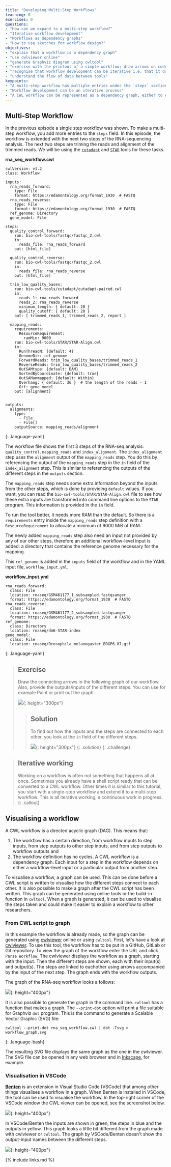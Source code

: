 ```yaml
---
title: "Developing Multi-Step Workflows"
teaching: 0
exercises: 0
questions:
- "How can we expand to a multi-step workflow?"
- "Iterative workflow development"
- "Workflows as dependency graphs"
- "How to use sketches for workflow design?"
objectives:
- "explain that a workflow is a dependency graph"
- "use cwlviewer online"
- "generate Graphviz diagram using cwltool"
- "exercise with the printout of a simple workflow; draw arrows on code; hand draw a graph on another sheet of paper"
- "recognise that workflow development can be iterative i.e. that it doesn't have to happen all at once"
- "understand the flow of data between tools"
keypoints:
- "A multi-step workflow has multiple entries under the `steps` section"
- "Workflow development can be an iterative process"
- "A CWL workflow can be represented as a dependency graph, either to explain your workflow or as a planning tool"
---
```


## Multi-Step Workflow
In the previous episode a single step workflow was shown. To make a multi-step workflow, you add more entries to the `steps` field.
In this episode, the workflow is extended with the next two steps of the RNA-sequencing analysis.
The next two steps are triming the reads and alignment of the trimmed reads.
We will be using the [`cutadapt`](https://bio.tools/cutadapt)  and [`STAR`](https://bio.tools/star) tools for these tasks.

__rna_seq_workflow.cwl__
~~~
cwlVersion: v1.2
class: Workflow

inputs:
  rna_reads_forward:
    type: File
    format: https://edamontology.org/format_1930  # FASTQ
  rna_reads_reverse:
    type: File
    format: https://edamontology.org/format_1930  # FASTQ
  ref_genome: Directory
  gene_model: File

steps:
  quality_control_forward:
    run: bio-cwl-tools/fastqc/fastqc_2.cwl
    in:
      reads_file: rna_reads_forward
    out: [html_file]

  quality_control_reverse:
    run: bio-cwl-tools/fastqc/fastqc_2.cwl
    in:
      reads_file: rna_reads_reverse
    out: [html_file]

  trim_low_quality_bases:
    run: bio-cwl-tools/cutadapt/cutadapt-paired.cwl
    in:
      reads_1: rna_reads_forward
      reads_2: rna_reads_reverse
      minimum_length: { default: 20 }
      quality_cutoff: { default: 20 }
    out: [ trimmed_reads_1, trimmed_reads_2, report ]

  mapping_reads:
    requirements:
      ResourceRequirement:
        ramMin: 9000
    run: bio-cwl-tools/STAR/STAR-Align.cwl
    in:
      RunThreadN: {default: 4}
      GenomeDir: ref_genome
      ForwardReads: trim_low_quality_bases/trimmed_reads_1
      ReverseReads: trim_low_quality_bases/trimmed_reads_2
      OutSAMtype: {default: BAM}
      SortedByCoordinate: {default: true}
      OutSAMunmapped: {default: Within}
      Overhang: { default: 36 }  # the length of the reads - 1
      Gtf: gene_model
    out: [alignment]


outputs:
  alignments:
    type:
      - File
      - File[]
    outputSource: mapping_reads/alignment
~~~
{: .language-yaml}

The workflow file shows the first 3 steps of the RNA-seq analysis: `quality_control`, `mapping_reads` and `index_alignment`.
The `index_alignment` step uses the `alignment` output of the `mapping_reads` step.
You do this by referencing the output of the `mapping_reads` step in the `in` field of the `index_alignment` step.
This is similar to referencing the outputs of the different steps in the `outputs` section.

The `mapping_reads` step needs some extra information beyond the inputs from the other steps, which is done by providing `default` values. If you want, you can read the `bio-cwl-tools/STAR/STAR-Align.cwl` file to see how these extra inputs are transformed into command line options to the `STAR` program.
This information is provided in the `in` field.

To run the tool better, it needs more RAM than the default. So there is a `requirements` entry inside the `mapping_reads` step definition with a `ResourceRequirement` to allocate a minimum of 9000 MiB of RAM.

The newly added `mapping_reads` step also need an input not provided by any of our other steps, therefore an additional workflow-level input is added: a directory that contains the reference genome necessary for the mapping.

This `ref_genome` is added in the `inputs` field of the workflow and in the YAML input file, `workflow_input.yml`.

__workflow_input.yml__
~~~
rna_reads_forward:
  class: File
  location: rnaseq/GSM461177_1_subsampled.fastqsanger
  format: https://edamontology.org/format_1930  # FASTQ
rna_reads_reverse:
  class: File
  location: rnaseq/GSM461177_2_subsampled.fastqsanger
  format: https://edamontology.org/format_1930  # FASTQ
ref_genome:
  class: Directory
  location: rnaseq/dm6-STAR-index
gene_model:
  class: File
  location: rnaseq/Drosophila_melanogaster.BDGP6.87.gtf
~~~
{: .language-yaml}

> ## Exercise
>
> Draw the connecting arrows in the following graph of our workflow. Also, provide the outputs/inputs of the different steps.
> You can use for example Paint or print out the graph.
>
> ![]({{page.root}}/fig/Ep3_empty_graph.png){: height="300px"}
>
> > ## Solution
> >
> > To find out how the inputs and the steps are connected to each other, you look at the `in` field of the different steps.
> >
> > ![]({{page.root}}/fig/Ep3_graph_answer.png){: height="300px"}
> {: .solution}
{: .challenge}


> ## Iterative working
> Working on a workflow is often not something that happens all at once.
> Sometimes you already have a shell script ready that can be converted to a CWL workflow.
> Other times it is similar to this tutorial, you start with a single-step workflow and extend it to a multi-step workflow.
> This is all iterative working, a continuous work in progress.
{: .callout}

## Visualising a workflow

A CWL workflow is a directed acyclic graph (DAG). This means that:
1. The workflow has a certain direction, from workflow inputs to step inputs, from step outputs to other step inputs, and from step outputs to workflow outputs
and
2. The workflow definition has no cycles.
A CWL workflow is a dependency graph. Each input for a step in the workflow depends on either a workflow-level input or a particular output from another step.

To visualise a workflow, a graph can be used. This can be done before a CWL script is written to visualise how the different steps connect to each other.
It is also possible to make a graph after the CWL script has been written. This graph can be generated using online tools or the build-in function in `cwltool`.
When a graph is generated, it can be used to visualise the steps taken and could make it easier to explain a workflow to other researchers.

### From CWL script to graph

In this example the workflow is already made, so the graph can be generated using [cwlviewer](https://view.commonwl.org/) online or using `cwltool`.
First, let's have a look at [cwlviewer](https://view.commonwl.org/). To use this tool, the workflow has to be put in a GitHub, GitLab or Git repository.
To view the graph of the workflow enter the URL and click `Parse Workflow`. The cwlviewer displays the workflow as a graph, starting with the input.
Then the different steps are shown, each with their input(s) and output(s). The steps are linked to eachother using arrows accompanied by the input of the next step.
The graph ends with the workflow outputs.

The graph of the RNA-seq workflow looks a follows:

![]({{page.root}}/fig/Ep3_graph_answer.png){: height="400px"}

It is also possible to generate the graph in the command line. `cwltool` has a function that makes a graph.
The `--print-dot` option will print a file suitable for Graphviz `dot` program. This is the command to generate a Scalable Vector Graphic (SVG) file:

~~~
cwltool --print-dot rna_seq_workflow.cwl | dot -Tsvg > workflow_graph.svg
~~~
{: .language-bash}

The resulting SVG file displays the same graph as the one in the cwlviewer. The SVG file can be opened in any web browser and in [Inkscape](https://inkscape.org/), for example.

### Visualisation in VSCode
[__Benten__](https://marketplace.visualstudio.com/items?itemName=sbg-rabix.benten-cwl) is an extension in Visual Studio Code (VSCode) that among other things visualises
a workflow in a graph. When Benten is installed in VSCode, the tool can be used to visualise the workflow.
In the top-right corner of the VSCode window the CWL viewer can be opened, see the screenshot below.

![]({{page.root}}/fig/VSCode_CWL_Preview_(step1).png){: height="400px"}

In VSCode/Benten the inputs are shown in green, the steps in blue and the outputs in yellow. This graph looks a little bit different from the graph made with cwlviewer or `cwltool`.
The graph by VSCode/Benten doesn't show the output-input names between the different steps.

![]({{page.root}}/fig/VSCode_CWL_Preview_(step2).png){: height="400px"}


{% include links.md %}
